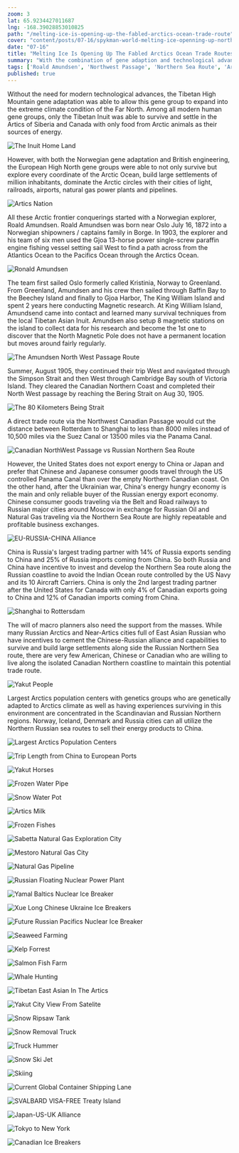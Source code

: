 ```yaml
---
zoom: 3
lat: 65.9234427011687  
lng: -168.39028853010825
path: "/melting-ice-is-opening-up-the-fabled-arctics-ocean-trade-route"
cover: "content/posts/07-16/spykman-world-melting-ice-openning-up-northwest-passage.jpg"
date: "07-16"
title: "Melting Ice Is Opening Up The Fabled Arctics Ocean Trade Routes"
summary: "With the combination of gene adaption and technological advances compounded via many generation of highly surviable gene groups, some human gene groups were able to conquer geographical challenges with their wills and inventions."
tags: ['Roald Amundsen', 'Northwest Passage', 'Northern Sea Route', 'Arctic', 'North Pole', 'Norway', 'Denmark', 'Canada','Russia', 'China', 'Climate Change','Global Warming']
published: true
---
```


Without the need for modern technological advances, the Tibetan High Mountain gene adaptation was able to allow this gene group to expand into the extreme climate condition of the Far North. Among all modern human gene groups, only the Tibetan Inuit was able to survive and settle in the Artics of Siberia and Canada with only food from Arctic animals as their sources of energy.

![The Inuit Home Land](https://storage.googleapis.com/spykman-world/the-inuit-home-land.png)

However, with both the Norwegian gene adaptation and British engineering, the European High North gene groups were able to not only survive but explore every coordinate of the Arctic Ocean, build large settlements of million inhabitants, dominate the Arctic circles with their cities of light, railroads, airports, natural gas power plants and pipelines. 

![Artics Nation](https://storage.googleapis.com/spykman-world/artics-nations.png)

All these Arctic frontier conquerings started with a Norwegian explorer, Roald Amundsen. Roald Amundsen was born near Oslo July 16, 1872 into a Norwegian shipowners / captains family in Borge. In 1903, the explorer and his team of six men used the Gjoa 13-horse power single-screw paraffin engine fishing vessel setting sail West to find a path across from the Atlantics Ocean to the Pacifics Ocean through the Arctics Ocean.

![Ronald Amundsen](https://storage.googleapis.com/spykman-world/Ronald%20Amundsen%20Arctics%20Expedition%20Team.png)

The team first sailed Oslo formerly called Kristinia, Norway to Greenland. From Greenland, Amundsen and his crew then sailed through Baffin Bay to the Beechey Island and finally to Gjoa Harbor, The King William Island and spent 2 years here conducting Magnetic research. At King William Island, Amundsend came into contact and learned many survival techniques from the local Tibetan Asian Inuit. Amundsen also setup 8 magnetic stations on the island to collect data for his research and become the 1st one to discover that the North Magnetic Pole does not have a permanent location but moves around fairly regularly.

![The Amundsen North West Passage Route](https://storage.googleapis.com/spykman-world/The%20North%20West%20Canadian%20Coast%20Route.png)

Summer, August 1905, they continued their trip West and navigated through the Simpson Strait and then West through Cambridge Bay south of Victoria Island. They cleared the Canadian Northern Coast and completed their North West passage by reaching the Bering Strait on Aug 30, 1905.

![The 80 Kilometers Being Strait](https://storage.googleapis.com/spykman-world/80-kilometer-bering-strait.png)

A direct trade route via the Northwest Canadian Passage would cut the distance between Rotterdam to Shanghai to less than 8000 miles instead of 10,500 miles via the Suez Canal or 13500 miles via the Panama Canal.

![Canadian NorthWest Passage vs Russian Northern Sea Route](https://storage.googleapis.com/spykman-world/Northern%20Russian%20Route%20vs%20North%20West%20Canadian%20Route.png)

However, the United States does not export energy to China or Japan and prefer that Chinese and Japanese consumer goods travel through the US controlled Panama Canal than over the empty Northern Canadian coast. On the other hand, after the Ukrainian war, China's energy hungry economy is the main and only reliable buyer of the Russian energy export economy. Chinese consumer goods traveling via the Belt and Road railways to Russian major cities around Moscow in exchange for Russian Oil and Natural Gas traveling via the Northern Sea Route are highly repeatable and profitable business exchanges.

![EU-RUSSIA-CHINA Alliance](https://storage.googleapis.com/spykman-world/eu-russia-china-alliance-trade-route.png)

China is Russia's largest trading partner with 14% of Russia exports sending to China and 25% of Russia imports coming from China. So both Russia and China have incentive to invest and develop the Northern Sea route along the Russian coastline to avoid the Indian Ocean route controlled by the US Navy and its 10 Aircraft Carriers. China is only the 2nd largest trading partner after the United States for Canada with only 4% of Canadian exports going to China and 12% of Canadian imports coming from China. 

![Shanghai to Rottersdam](https://storage.googleapis.com/spykman-world/northern-sea-route-from-shanghai-to-rotterdam.png)

The will of macro planners also need the support from the masses. While many Russian Arctics and Near-Artics cities full of East Asian Russian who have incentives to cement the Chinese-Russian alliance and capabilities to survive and build large settlements along side the Russian Northern Sea route, there are very few American, Chinese or Canadian who are willing to live along the isolated Canadian Northern coastline to maintain this potential trade route.

![Yakut People](https://storage.googleapis.com/spykman-world/yakut-people.png)

Largest Arctics population centers with genetics groups who are genetically adapted to Arctics climate as well as having experiences surviving in this environment are concentrated in the Scandinavian and Russian Northern regions. Norway, Iceland, Denmark and Russia cities can all utilize the Northern Russian sea routes to sell their energy products to China.

![Largest Arctics Population Centers](https://storage.googleapis.com/spykman-world/Largest%20Arctics%20Cities.png)

![Trip Length from China to European Ports](https://storage.googleapis.com/spykman-world/Trip%20Length%20from%20China%20to%20European%20Port.png)

![Yakut Horses](https://storage.googleapis.com/spykman-world/yakut-horses.png)

![Frozen Water Pipe](https://storage.googleapis.com/spykman-world/frozen-pipe.png)

![Snow Water Pot](https://storage.googleapis.com/spykman-world/snow-water-pot.png)

![Artics Milk](https://storage.googleapis.com/spykman-world/artics-milk-cow.png)

![Frozen Fishes](https://storage.googleapis.com/spykman-world/frozen-fishese.png)

![Sabetta Natural Gas Exploration City](https://storage.googleapis.com/spykman-world/Sabetta_71_Degree_North.png)

![Mestoro Natural Gas City](https://storage.googleapis.com/spykman-world/natural-gas-city-of-mestoro-russia.png)

![Natural Gas Pipeline](https://storage.googleapis.com/spykman-world/natural-gas-pipeline.png)

![Russian Floating Nuclear Power Plant](https://storage.googleapis.com/spykman-world/akademik_lomomnosov_floating_nuclear_powerplant.png)

![Yamal Baltics Nuclear Ice Breaker](https://storage.googleapis.com/spykman-world/yamal_nuclear_power_ice_breaker.png)

![Xue Long Chinese Ukraine Ice Breakers](https://storage.googleapis.com/spykman-world/xue_long_chinese_ukrainian_ice_breakers.png)

![Future Russian Pacifics Nuclear Ice Breaker](https://storage.googleapis.com/spykman-world/far_east_russian_developing_nuclear_ice_breaker.png)

![Seaweed Farming](https://storage.googleapis.com/spykman-world/seaweed-farming.png)

![Kelp Forrest](https://storage.googleapis.com/spykman-world/artics-kelp-forrest.png)

![Salmon Fish Farm](https://storage.googleapis.com/spykman-world/salmon-fish-farm.png)

![Whale Hunting](https://storage.googleapis.com/spykman-world/whale-hunting.png)

![Tibetan East Asian In The Artics](https://storage.googleapis.com/spykman-world/artics-tibetan-east-asian-gene-expression.png)

![Yakut City View From Satelite](https://storage.googleapis.com/spykman-world/yakut-city-view-from-satelites.png)

![Snow Ripsaw Tank](https://storage.googleapis.com/spykman-world/snow-ripsaw-tank.png)

![Snow Removal Truck](https://storage.googleapis.com/spykman-world/snow_removal_truck.png)

![Truck Hummer](https://storage.googleapis.com/spykman-world/track_hummer.png)

![Snow Ski Jet](https://storage.googleapis.com/spykman-world/snow_skijet.png)

![Skiing](https://storage.googleapis.com/spykman-world/skiing.png)

![Current Global Container Shipping Lane](https://storage.googleapis.com/spykman-world/current-global-containers-shipping-lanes.png)

![SVALBARD VISA-FREE Treaty Island](https://storage.googleapis.com/spykman-world/svalbard_treaty_VISA_Free_island.png)

![Japan-US-UK Alliance](https://storage.googleapis.com/spykman-world/china-us-uk-alliance-trade-route.png)

![Tokyo to New York](https://storage.googleapis.com/spykman-world/nothern-sea-route-frrom-tokyo-to-newyork.png)

![Canadian Ice Breakers](https://storage.googleapis.com/spykman-world/canadian-ice-breakers.png)
